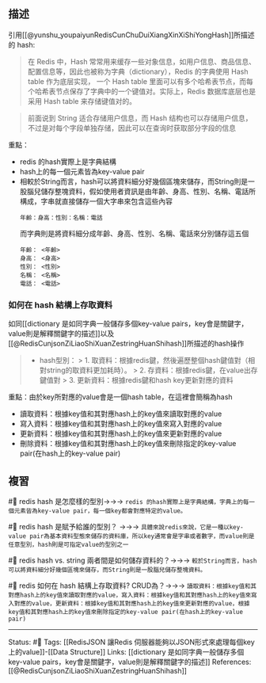 ## 描述

引用[[@yunshu_youpaiyunRedisCunChuDuiXiangXinXiShiYongHash]]所描述的 hash: 
> 在 Redis 中，Hash 常常用来缓存一些对象信息，如用户信息、商品信息、配置信息等，因此也被称为字典（dictionary），Redis 的字典使用 Hash table 作为底层实现， 一个 Hash table 里面可以有多个哈希表节点，而每个哈希表节点保存了字典中的一个键值对。实际上，Redis 数据库底层也是采用 Hash table 来存储键值对的。

> 前面说到 String 适合存储用户信息，而 Hash 结构也可以存储用户信息，不过是对每个字段单独存储，因此可以在查询时获取部分字段的信息

重點：
- redis 的hash實際上是字典結構
- hash上的每一個元素皆為key-value pair
- 相較於String而言，hash可以將資料細分好幾個區塊來儲存，而String則是一股腦兒儲存整塊資料，假如使用者資訊是由年齡、身高、性別、名稱、電話所構成，字串就直接儲存一個大字串來包含這些內容
	```
	年齡：身高：性別：名稱：電話
	```
	而字典則是將資料細分成年齡、身高、性別、名稱、電話來分別儲存這五個
	```
	年齡： <年齡>
	身高： <身高>
	性別： <性別>
	名稱： <名稱>
	電話： <電話>
	```

### 如何在 hash 結構上存取資料
如同[[dictionary 是如同字典一般儲存多個key-value pairs，key會是關鍵字，value則是解釋關鍵字的描述]]以及[[@RedisCunjsonZiLiaoShiXuanZestringHuanShihash]]所描述的hash操作
> -   hash型別：
	>   1.   取資料：根據redis鍵，然後遍歷整個hash鍵值對（相對string的取資料更加耗時）。
    >   2.  存資料：根據redis鍵，在value出存鍵值對
    >   3. 更新資料：根據redis鍵和hash key更新對應的資料

重點：由於key所對應的value會是一個hash table，在這裡會簡稱為hash
- 讀取資料：根據key值和其對應hash上的key值來讀取對應的value
- 寫入資料：根據key值和其對應hash上的key值來寫入對應的value
- 更新資料：根據key值和其對應hash上的key值來更新對應的value
- 刪除資料：根據key值和其對應hash上的key值來刪除指定的key-value pair(在hash上的key-value pair)

## 複習
#🧠 redis hash 是怎麼樣的型別->->-> `redis 的hash實際上是字典結構，字典上的每一個元素皆為key-value pair，每一個key都會對應特定的value。`
<!--SR:!2022-06-04,6,250-->

#🧠 redis hash 是賦予給誰的型別？ ->->-> `具體來說redis來說，它是一種以key-value pair為基本資料型態來儲存的資料庫，所以key通常會是字串或者數字，而value則是任意型別，hash則是可指定value的型別之一`
<!--SR:!2022-06-11,13,270-->

#🧠 redis hash vs. string 兩者間是如何儲存資料的？->->-> `較於String而言，hash可以將資料細分好幾個區塊來儲存，而String則是一股腦兒儲存整塊資料。`
<!--SR:!2022-05-31,3,230-->

#🧠 redis 如何在 hash 結構上存取資料? CRUD為？->->-> `讀取資料：根據key值和其對應hash上的key值來讀取對應的value，寫入資料：根據key值和其對應hash上的key值來寫入對應的value，更新資料：根據key值和其對應hash上的key值來更新對應的value，根據key值和其對應hash上的key值來刪除指定的key-value pair(在hash上的key-value pair)`
<!--SR:!2022-05-29,3,250-->

---
Status: #🌱 
Tags:
[[RedisJSON 讓Redis 伺服器能夠以JSON形式來處理每個key上的value]]-[[Data Structure]]
Links:
[[dictionary 是如同字典一般儲存多個key-value pairs，key會是關鍵字，value則是解釋關鍵字的描述]]
References:
[[@RedisCunjsonZiLiaoShiXuanZestringHuanShihash]]